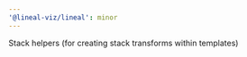 ```yaml
---
'@lineal-viz/lineal': minor
---
```


Stack helpers (for creating stack transforms within templates)
